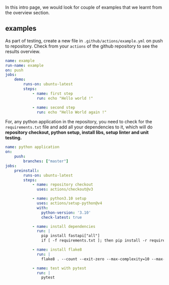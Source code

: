 In this intro page, we would look for couple of examples that we learnt from the overview section. 


## examples

As part of testing, create a new file in `.github/actions/example.yml` on push to repository. Check from your `actions` of the github repository to see the results overview. 

```yml
name: example
run-name: example
on: push
jobs:
    demo:
        runs-on: ubuntu-latest
        steps:
            - name: first step
              run: echo "Hello world !"

            - name: second step
              run: echo "Hello World again !"
```

For, any python application in the repository, you need to check for the `requirements.txt` file and add all your dependencies to it, which will do **repository checkout, python setup, install libs, setup linter and unit testing.**

```yml
name: python application
on:
    push:
        branches: ["master"]
jobs:
    preinstall:
        runs-on: ubuntu-latest
        steps:
            - name: repository checkout
              uses: actions/checkout@v3

            - name: python3.10 setup 
              uses: actions/setup-python@v4
              with:
                python-version: '3.10'
                check-latest: true

            - name: install dependencies
              run: |
                pip install fastapi["all"]
                if [ -f requirements.txt ]; then pip install -r requirements.txt; fi

            - name: install flake8
              run: |
                flake8 . --count --exit-zero --max-complexity=10 --max-line-length=127 --statistics

            - name: test with pytest
              run: |
                pytest   
```